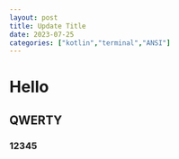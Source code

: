 ```yaml
---
layout: post
title: Update Title
date: 2023-07-25
categories: ["kotlin","terminal","ANSI"]
---
```


# Hello

## QWERTY

### 12345